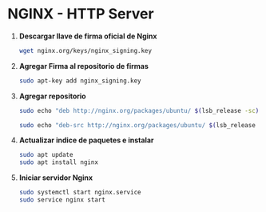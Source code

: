 # NGINX - HTTP Server

1. **Descargar llave de firma oficial de Nginx**
	```bash
	wget nginx.org/keys/nginx_signing.key
	```
2. **Agregar Firma al repositorio de firmas**
	```bash
	sudo apt-key add nginx_signing.key
	```
3. **Agregar repositorio**
	```bash
	sudo echo "deb http://nginx.org/packages/ubuntu/ $(lsb_release -sc) nginx" | sudo tee /etc/apt/sources.list.d/nginx-stable.list

	sudo echo "deb-src http://nginx.org/packages/ubuntu/ $(lsb_release -sc) nginx" | sudo tee /etc/apt/sources.list.d/nginx-stable.list
	```
4. **Actualizar indice de paquetes e instalar**
	```bash
	sudo apt update
	sudo apt install nginx
	```
5. **Iniciar servidor Nginx**
	```bash
	sudo systemctl start nginx.service
	sudo service nginx start
	```